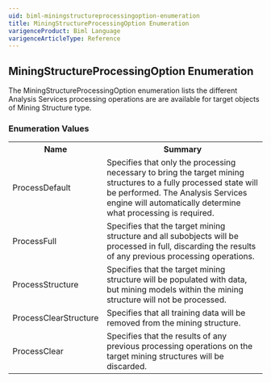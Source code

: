 ```yaml
---
uid: biml-miningstructureprocessingoption-enumeration
title: MiningStructureProcessingOption Enumeration
varigenceProduct: Biml Language
varigenceArticleType: Reference
---
```


## MiningStructureProcessingOption Enumeration<div class="LanguageSummary"><div class ="SummaryItem">The MiningStructureProcessingOption enumeration lists the different Analysis Services processing operations are are available for target objects of Mining Structure type.</div></div><div class="EnumValueGroup">### Enumeration Values<table id="EnumValue" class="MemberList"><tbody><tr><th class="MemberNameColumnHeader">Name</th><th class="MemberSummaryColumnHeader">Summary</th></tr><tr class="cd0"><td class="MemberName">ProcessDefault</td><td class="MemberSummary"><div class ="SummaryItem">Specifies that only the processing necessary to bring the target mining structures to a fully processed state will be performed.  The Analysis Services engine will automatically determine what processing is required.</div> </td></tr><tr class="cd1"><td class="MemberName">ProcessFull</td><td class="MemberSummary"><div class ="SummaryItem">Specifies that the target mining structure and all subobjects will be processed in full, discarding the results of any previous processing operations.</div> </td></tr><tr class="cd0"><td class="MemberName">ProcessStructure</td><td class="MemberSummary"><div class ="SummaryItem">Specifies that the target mining structure will be populated with data, but mining models within the mining structure will not be processed.</div> </td></tr><tr class="cd1"><td class="MemberName">ProcessClearStructure</td><td class="MemberSummary"><div class ="SummaryItem">Specifies that all training data will be removed from the mining structure.</div> </td></tr><tr class="cd0"><td class="MemberName">ProcessClear</td><td class="MemberSummary"><div class ="SummaryItem">Specifies that the results of any previous processing operations on the target mining structures will be discarded.</div> </td></tr></tbody></table></div>